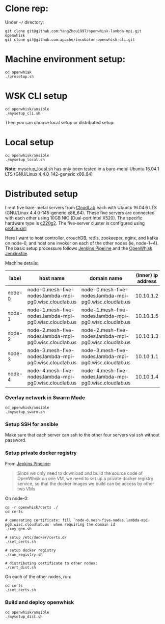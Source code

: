 <!--# OpenWhisk with Messaging enhanced-->

# Clone rep:
Under `~/` directory: 
```
git clone git@github.com:YangZhou1997/openwhisk-lambda-mpi.git openwhisk
git clone git@github.com:apache/incubator-openwhisk-cli.git
```

# Machine environment setup: 
```
cd openwhisk
./presetup.sh
```

# WSK CLI setup 
```
cd openwhisk/ansible
./mysetup_cli.sh
```

Then you can choose local setup or distributed setup:  

# Local setup 
``` 
cd openwhisk/ansible
./mysetup_local.sh
```

**Note:** mysetup\_local.sh has only been tested in a bare-metal Ubuntu 16.04.1 LTS (GNU/Linux 4.4.0-142-generic x86\_64)

# Distributed setup
I rent five bare-metal servers from [CloudLab](https://www.cloudlab.us/) each with Ubuntu 16.04.6 LTS (GNU/Linux 4.4.0-145-generic x86_64). 
These five servers are connected with each other using 10GB NIC (Dual-port Intel X520). 
The specific hardware type is [c220g2](http://docs.cloudlab.us/hardware.html#%28part._cloudlab-wisconsin%29). 
The five-server cluster is configured using [profile.xml](profile.xml)

Here I want to host controller, crouchDB, redis, zookeeper, nginx, and kafka on node-0, and host one invoker on each of the other nodes (ie, node-1~4).
The basic setup processure follows [Jenkins Pipeline](https://cwiki.apache.org/confluence/display/OPENWHISK/How+to+maintain+the+Jenkins+pipeline+for+OpenWhisk) and the [OpenWhisk Jenkinsfile](https://github.com/apache/incubator-openwhisk/blob/master/Jenkinsfile). 

Machine details: 

| label | host name | domain name | (inner) ip address |
| --- | --- | --- | --- |
| node-0 | node-0.mesh-five-nodes.lambda-mpi-pg0.wisc.cloudlab.us | node-0.mesh-five-nodes.lambda-mpi-pg0.wisc.cloudlab.us | 10.10.1.2 |
| node-1 | node-1.mesh-five-nodes.lambda-mpi-pg0.wisc.cloudlab.us | node-1.mesh-five-nodes.lambda-mpi-pg0.wisc.cloudlab.us | 10.10.1.5 |
| node-2 | node-2.mesh-five-nodes.lambda-mpi-pg0.wisc.cloudlab.us | node-2.mesh-five-nodes.lambda-mpi-pg0.wisc.cloudlab.us | 10.10.1.3 |
| node-3 | node-3.mesh-five-nodes.lambda-mpi-pg0.wisc.cloudlab.us | node-3.mesh-five-nodes.lambda-mpi-pg0.wisc.cloudlab.us | 10.10.1.1 |
| node-4 | node-4.mesh-five-nodes.lambda-mpi-pg0.wisc.cloudlab.us | node-4.mesh-five-nodes.lambda-mpi-pg0.wisc.cloudlab.us | 10.10.1.4 |

### Overlay network in Swarm Mode
```
cd openwhisk/ansible
./mysetup_swarm.sh
```

### Setup SSH for ansible
Make sure that each server can ssh to the other four servers vai ssh without password. 

### Setup private docker registry
From [Jenkins Pipeline](https://cwiki.apache.org/confluence/display/OPENWHISK/How+to+maintain+the+Jenkins+pipeline+for+OpenWhisk): 
> Since we only need to download and build the source code of OpenWhisk on one VM, we need to set up a private docker registry service, so that the docker images we build can be access by other two VMs

On node-0:
```
cp -r openwhisk/certs ./
cd certs

# generating certificate: fill `node-0.mesh-five-nodes.lambda-mpi-pg0.wisc.cloudlab.us` when requiring the domain id
./key_gen.sh

# setup /etc/docker/certs.d/
./set_certs.sh

# setup docker registry
./run_registry.sh

# distributing certificate to other nodes:
./cert_dist.sh
```

On each of the other nodes, run: 
```
cd certs
./set_certs.sh
```

### Build and deploy openwhisk
```
cd openwhisk/ansible
./mysetup_dist.sh
```


